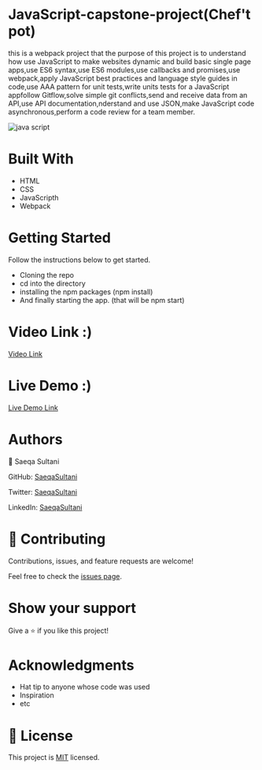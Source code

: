 # JavaScript-capstone-project(Chef't pot)
this is a webpack project that the purpose of this project is to understand how use JavaScript to make websites dynamic and build basic single page apps,use ES6 syntax,use ES6 modules,use callbacks and promises,use webpack,apply JavaScript best practices and language style guides in code,use AAA pattern for unit tests,write units tests for a JavaScript appfollow Gitflow,solve simple git conflicts,send and receive data from an API,use API documentation,nderstand and use JSON,make JavaScript code asynchronous,perform a code review for a team member.

![java script](https://user-images.githubusercontent.com/74806645/198382308-0a279955-2080-4799-bd6d-3508bb9a8b5b.png)

# Built With
- HTML
- CSS
- JavaScripth
- Webpack

# Getting Started
  Follow the instructions below to get started.
- Cloning the repo
- cd into the directory
- installing the npm packages (npm install)
- And finally starting the app. (that will be npm start) 


# Video Link :)

[Video Link](https://www.loom.com/share/8e56755bcdd04a5cb4874bf0eaa3c612)



# Live Demo :)

[Live Demo Link](https://saeqasultani.github.io/JavaScript-capstone-project/)

# Authors

👤 Saeqa Sultani

GitHub: [SaeqaSultani](https://github.com/SaeqaSultani)

Twitter: [SaeqaSultani](https://twitter.com/SaeqaSultani)

LinkedIn: [SaeqaSultani](https://www.linkedin.com/in/saeqa-sultani-b41493187/)

# 🤝 Contributing
Contributions, issues, and feature requests are welcome!

Feel free to check the [issues page](https://github.com/SaeqaSultani/JavaScript-capstone-project/issues).

# Show your support
Give a ⭐️ if you like this project!

# Acknowledgments
- Hat tip to anyone whose code was used
- Inspiration
- etc
# 📝 License
This project is [MIT](https://github.com/SaeqaSultani/Leaderboard/blob/stup/MIT.md) licensed.
